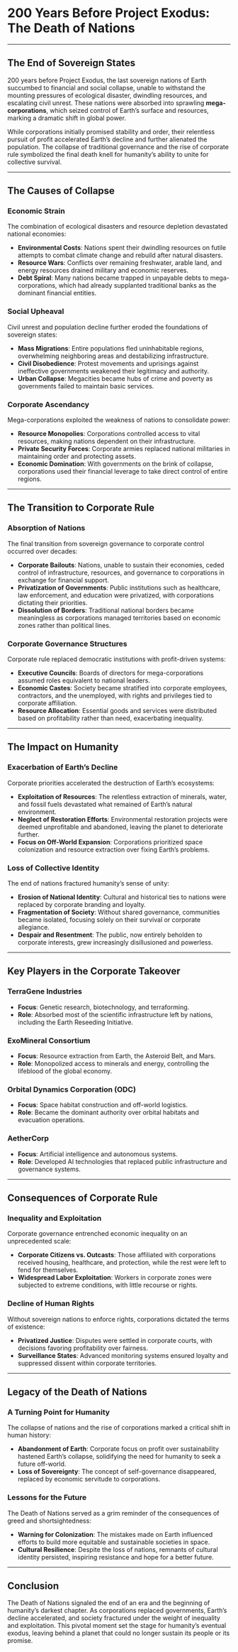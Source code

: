 # 200 Years Before Project Exodus: The Death of Nations  

---

## **The End of Sovereign States**  

200 years before Project Exodus, the last sovereign nations of Earth succumbed to financial and social collapse, unable to withstand the mounting pressures of ecological disaster, dwindling resources, and escalating civil unrest. These nations were absorbed into sprawling **mega-corporations**, which seized control of Earth’s surface and resources, marking a dramatic shift in global power.  

While corporations initially promised stability and order, their relentless pursuit of profit accelerated Earth’s decline and further alienated the population. The collapse of traditional governance and the rise of corporate rule symbolized the final death knell for humanity’s ability to unite for collective survival.  

---

## **The Causes of Collapse**  

### **Economic Strain**  
The combination of ecological disasters and resource depletion devastated national economies:  
- **Environmental Costs**: Nations spent their dwindling resources on futile attempts to combat climate change and rebuild after natural disasters.  
- **Resource Wars**: Conflicts over remaining freshwater, arable land, and energy resources drained military and economic reserves.  
- **Debt Spiral**: Many nations became trapped in unpayable debts to mega-corporations, which had already supplanted traditional banks as the dominant financial entities.  

### **Social Upheaval**  
Civil unrest and population decline further eroded the foundations of sovereign states:  
- **Mass Migrations**: Entire populations fled uninhabitable regions, overwhelming neighboring areas and destabilizing infrastructure.  
- **Civil Disobedience**: Protest movements and uprisings against ineffective governments weakened their legitimacy and authority.  
- **Urban Collapse**: Megacities became hubs of crime and poverty as governments failed to maintain basic services.  

### **Corporate Ascendancy**  
Mega-corporations exploited the weakness of nations to consolidate power:  
- **Resource Monopolies**: Corporations controlled access to vital resources, making nations dependent on their infrastructure.  
- **Private Security Forces**: Corporate armies replaced national militaries in maintaining order and protecting assets.  
- **Economic Domination**: With governments on the brink of collapse, corporations used their financial leverage to take direct control of entire regions.  

---

## **The Transition to Corporate Rule**  

### **Absorption of Nations**  
The final transition from sovereign governance to corporate control occurred over decades:  
- **Corporate Bailouts**: Nations, unable to sustain their economies, ceded control of infrastructure, resources, and governance to corporations in exchange for financial support.  
- **Privatization of Governments**: Public institutions such as healthcare, law enforcement, and education were privatized, with corporations dictating their priorities.  
- **Dissolution of Borders**: Traditional national borders became meaningless as corporations managed territories based on economic zones rather than political lines.  

### **Corporate Governance Structures**  
Corporate rule replaced democratic institutions with profit-driven systems:  
- **Executive Councils**: Boards of directors for mega-corporations assumed roles equivalent to national leaders.  
- **Economic Castes**: Society became stratified into corporate employees, contractors, and the unemployed, with rights and privileges tied to corporate affiliation.  
- **Resource Allocation**: Essential goods and services were distributed based on profitability rather than need, exacerbating inequality.  

---

## **The Impact on Humanity**  

### **Exacerbation of Earth’s Decline**  
Corporate priorities accelerated the destruction of Earth’s ecosystems:  
- **Exploitation of Resources**: The relentless extraction of minerals, water, and fossil fuels devastated what remained of Earth’s natural environment.  
- **Neglect of Restoration Efforts**: Environmental restoration projects were deemed unprofitable and abandoned, leaving the planet to deteriorate further.  
- **Focus on Off-World Expansion**: Corporations prioritized space colonization and resource extraction over fixing Earth’s problems.  

### **Loss of Collective Identity**  
The end of nations fractured humanity’s sense of unity:  
- **Erosion of National Identity**: Cultural and historical ties to nations were replaced by corporate branding and loyalty.  
- **Fragmentation of Society**: Without shared governance, communities became isolated, focusing solely on their survival or corporate allegiance.  
- **Despair and Resentment**: The public, now entirely beholden to corporate interests, grew increasingly disillusioned and powerless.  

---

## **Key Players in the Corporate Takeover**  

### **TerraGene Industries**  
- **Focus**: Genetic research, biotechnology, and terraforming.  
- **Role**: Absorbed most of the scientific infrastructure left by nations, including the Earth Reseeding Initiative.  

### **ExoMineral Consortium**  
- **Focus**: Resource extraction from Earth, the Asteroid Belt, and Mars.  
- **Role**: Monopolized access to minerals and energy, controlling the lifeblood of the global economy.  

### **Orbital Dynamics Corporation (ODC)**  
- **Focus**: Space habitat construction and off-world logistics.  
- **Role**: Became the dominant authority over orbital habitats and evacuation operations.  

### **AetherCorp**  
- **Focus**: Artificial intelligence and autonomous systems.  
- **Role**: Developed AI technologies that replaced public infrastructure and governance systems.  

---

## **Consequences of Corporate Rule**  

### **Inequality and Exploitation**  
Corporate governance entrenched economic inequality on an unprecedented scale:  
- **Corporate Citizens vs. Outcasts**: Those affiliated with corporations received housing, healthcare, and protection, while the rest were left to fend for themselves.  
- **Widespread Labor Exploitation**: Workers in corporate zones were subjected to extreme conditions, with little recourse or rights.  

### **Decline of Human Rights**  
Without sovereign nations to enforce rights, corporations dictated the terms of existence:  
- **Privatized Justice**: Disputes were settled in corporate courts, with decisions favoring profitability over fairness.  
- **Surveillance States**: Advanced monitoring systems ensured loyalty and suppressed dissent within corporate territories.  

---

## **Legacy of the Death of Nations**  

### **A Turning Point for Humanity**  
The collapse of nations and the rise of corporations marked a critical shift in human history:  
- **Abandonment of Earth**: Corporate focus on profit over sustainability hastened Earth’s collapse, solidifying the need for humanity to seek a future off-world.  
- **Loss of Sovereignty**: The concept of self-governance disappeared, replaced by economic servitude to corporations.  

### **Lessons for the Future**  
The Death of Nations served as a grim reminder of the consequences of greed and shortsightedness:  
- **Warning for Colonization**: The mistakes made on Earth influenced efforts to build more equitable and sustainable societies in space.  
- **Cultural Resilience**: Despite the loss of nations, remnants of cultural identity persisted, inspiring resistance and hope for a better future.  

---

## **Conclusion**  

The Death of Nations signaled the end of an era and the beginning of humanity’s darkest chapter. As corporations replaced governments, Earth’s decline accelerated, and society fractured under the weight of inequality and exploitation. This pivotal moment set the stage for humanity’s eventual exodus, leaving behind a planet that could no longer sustain its people or its promise.

